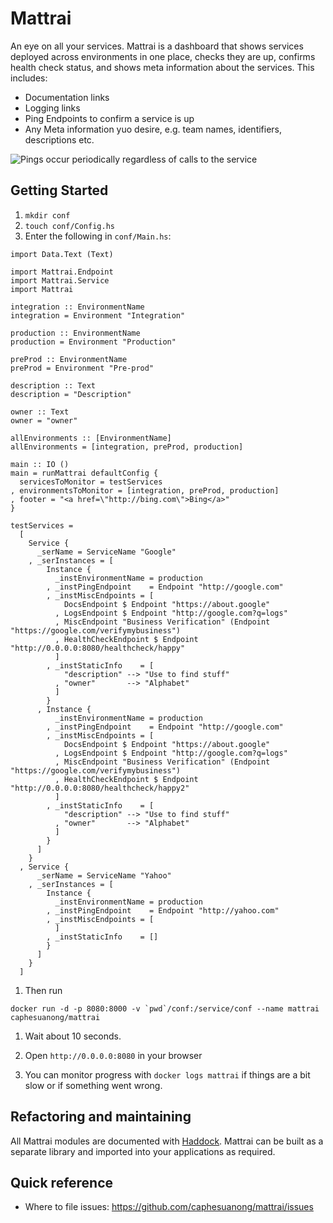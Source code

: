 # Mattrai

An eye on all your services. Mattrai is a dashboard that shows services deployed across environments in one place, checks they are up, confirms health check status, and shows meta information about the services. This includes:
* Documentation links
* Logging links
* Ping Endpoints to confirm a service is up
* Any Meta information yuo desire, e.g. team names, identifiers, descriptions etc.

![Pings occur periodically regardless of calls to the service](https://raw.githubusercontent.com/caphesuanong/mattrai/master/docs/mattrai.png)


## Getting Started
1. `mkdir conf`
1. `touch conf/Config.hs`
1. Enter the following in `conf/Main.hs`:

```
import Data.Text (Text)

import Mattrai.Endpoint
import Mattrai.Service
import Mattrai

integration :: EnvironmentName
integration = Environment "Integration"

production :: EnvironmentName
production = Environment "Production"

preProd :: EnvironmentName
preProd = Environment "Pre-prod"

description :: Text
description = "Description"

owner :: Text
owner = "owner"

allEnvironments :: [EnvironmentName]
allEnvironments = [integration, preProd, production]

main :: IO ()
main = runMattrai defaultConfig {
  servicesToMonitor = testServices
, environmentsToMonitor = [integration, preProd, production]
, footer = "<a href=\"http://bing.com\">Bing</a>"
}

testServices =
  [
    Service {
      _serName = ServiceName "Google"
    , _serInstances = [
        Instance {
          _instEnvironmentName = production
        , _instPingEndpoint    = Endpoint "http://google.com"
        , _instMiscEndpoints = [
            DocsEndpoint $ Endpoint "https://about.google"
          , LogsEndpoint $ Endpoint "http://google.com?q=logs"
          , MiscEndpoint "Business Verification" (Endpoint "https://google.com/verifymybusiness")
          , HealthCheckEndpoint $ Endpoint "http://0.0.0.0:8080/healthcheck/happy"
          ]
        , _instStaticInfo    = [
            "description" --> "Use to find stuff"
          , "owner"       --> "Alphabet"
          ]
        }
      , Instance {
          _instEnvironmentName = production
        , _instPingEndpoint    = Endpoint "http://google.com"
        , _instMiscEndpoints = [
            DocsEndpoint $ Endpoint "https://about.google"
          , LogsEndpoint $ Endpoint "http://google.com?q=logs"
          , MiscEndpoint "Business Verification" (Endpoint "https://google.com/verifymybusiness")
          , HealthCheckEndpoint $ Endpoint "http://0.0.0.0:8080/healthcheck/happy2"
          ]
        , _instStaticInfo    = [
            "description" --> "Use to find stuff"
          , "owner"       --> "Alphabet"
          ]
        }
      ]
    }
  , Service {
      _serName = ServiceName "Yahoo"
    , _serInstances = [
        Instance {
          _instEnvironmentName = production
        , _instPingEndpoint    = Endpoint "http://yahoo.com"
        , _instMiscEndpoints = [
          ]
        , _instStaticInfo    = []
        }
      ]
    }
  ]
```

1. Then run

```docker run -d -p 8080:8000 -v `pwd`/conf:/service/conf --name mattrai caphesuanong/mattrai```

1. Wait about 10 seconds.

1. Open `http://0.0.0.0:8080` in your browser

1. You can monitor progress with `docker logs mattrai` if things are a bit slow or if something went wrong.

## Refactoring and maintaining

All Mattrai modules are documented with [Haddock](https://www.haskell.org/haddock/).
Mattrai can be built as a separate library and imported into your applications as required.

## Quick reference

* Where to file issues:
<https://github.com/caphesuanong/mattrai/issues>


